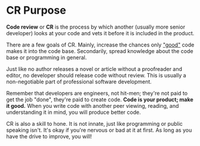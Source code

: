 # CR Purpose

**Code review** or **CR** is the process by which another (usually more senior developer) looks at your code and vets it before it is included in the product.

There are a few goals of CR. Mainly, increase the chances only ["good"](/notes/cr-good-code.md) code makes it into the code base. Secondarily, spread knowledge about the code base or programming in general.

Just like no author releases a novel or article without a proofreader and editor, no developer should release code without review.
This is usually a non-negotiable part of professional software development.

Remember that developers are engineers, not hit-men; they're not paid to get the job "done", they're paid to create code.
**Code is your product; make it good.**
When you write code with another peer viewing, reading, and understanding it in mind, you will produce better code.

CR is also a skill to hone.
It is not innate, just like programming or public speaking isn't.
It's okay if you're nervous or bad at it at first.
As long as you have the drive to improve, you will!
